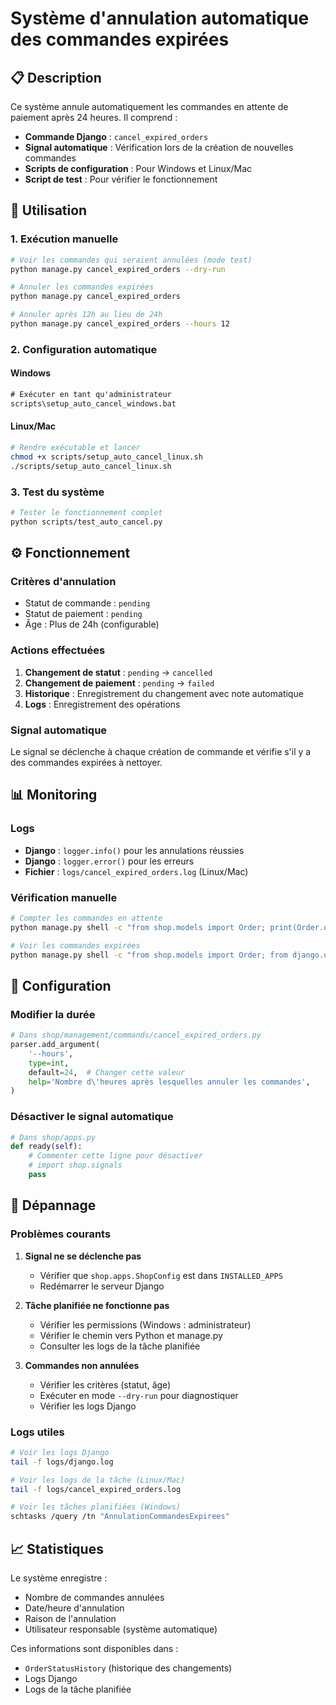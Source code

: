 # Système d'annulation automatique des commandes expirées

## 📋 Description

Ce système annule automatiquement les commandes en attente de paiement après 24 heures. Il comprend :

- **Commande Django** : `cancel_expired_orders`
- **Signal automatique** : Vérification lors de la création de nouvelles commandes
- **Scripts de configuration** : Pour Windows et Linux/Mac
- **Script de test** : Pour vérifier le fonctionnement

## 🚀 Utilisation

### 1. Exécution manuelle

```bash
# Voir les commandes qui seraient annulées (mode test)
python manage.py cancel_expired_orders --dry-run

# Annuler les commandes expirées
python manage.py cancel_expired_orders

# Annuler après 12h au lieu de 24h
python manage.py cancel_expired_orders --hours 12
```

### 2. Configuration automatique

#### Windows
```cmd
# Exécuter en tant qu'administrateur
scripts\setup_auto_cancel_windows.bat
```

#### Linux/Mac
```bash
# Rendre exécutable et lancer
chmod +x scripts/setup_auto_cancel_linux.sh
./scripts/setup_auto_cancel_linux.sh
```

### 3. Test du système

```bash
# Tester le fonctionnement complet
python scripts/test_auto_cancel.py
```

## ⚙️ Fonctionnement

### Critères d'annulation
- Statut de commande : `pending`
- Statut de paiement : `pending`
- Âge : Plus de 24h (configurable)

### Actions effectuées
1. **Changement de statut** : `pending` → `cancelled`
2. **Changement de paiement** : `pending` → `failed`
3. **Historique** : Enregistrement du changement avec note automatique
4. **Logs** : Enregistrement des opérations

### Signal automatique
Le signal se déclenche à chaque création de commande et vérifie s'il y a des commandes expirées à nettoyer.

## 📊 Monitoring

### Logs
- **Django** : `logger.info()` pour les annulations réussies
- **Django** : `logger.error()` pour les erreurs
- **Fichier** : `logs/cancel_expired_orders.log` (Linux/Mac)

### Vérification manuelle
```bash
# Compter les commandes en attente
python manage.py shell -c "from shop.models import Order; print(Order.objects.filter(status='pending', payment_status='pending').count())"

# Voir les commandes expirées
python manage.py shell -c "from shop.models import Order; from django.utils import timezone; from datetime import timedelta; cutoff = timezone.now() - timedelta(hours=24); print(Order.objects.filter(status='pending', payment_status='pending', created_at__lt=cutoff).count())"
```

## 🔧 Configuration

### Modifier la durée
```python
# Dans shop/management/commands/cancel_expired_orders.py
parser.add_argument(
    '--hours',
    type=int,
    default=24,  # Changer cette valeur
    help='Nombre d\'heures après lesquelles annuler les commandes',
)
```

### Désactiver le signal automatique
```python
# Dans shop/apps.py
def ready(self):
    # Commenter cette ligne pour désactiver
    # import shop.signals
    pass
```

## 🚨 Dépannage

### Problèmes courants

1. **Signal ne se déclenche pas**
   - Vérifier que `shop.apps.ShopConfig` est dans `INSTALLED_APPS`
   - Redémarrer le serveur Django

2. **Tâche planifiée ne fonctionne pas**
   - Vérifier les permissions (Windows : administrateur)
   - Vérifier le chemin vers Python et manage.py
   - Consulter les logs de la tâche planifiée

3. **Commandes non annulées**
   - Vérifier les critères (statut, âge)
   - Exécuter en mode `--dry-run` pour diagnostiquer
   - Vérifier les logs Django

### Logs utiles
```bash
# Voir les logs Django
tail -f logs/django.log

# Voir les logs de la tâche (Linux/Mac)
tail -f logs/cancel_expired_orders.log

# Voir les tâches planifiées (Windows)
schtasks /query /tn "AnnulationCommandesExpirees"
```

## 📈 Statistiques

Le système enregistre :
- Nombre de commandes annulées
- Date/heure d'annulation
- Raison de l'annulation
- Utilisateur responsable (système automatique)

Ces informations sont disponibles dans :
- `OrderStatusHistory` (historique des changements)
- Logs Django
- Logs de la tâche planifiée











